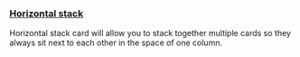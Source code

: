 ### [Horizontal stack](https://developers.home-assistant.io/docs/en/lovelace_card_types.html#horizontal-stack)

Horizontal stack card will allow you to stack together multiple cards so they always sit next to each other in the space of one column.
